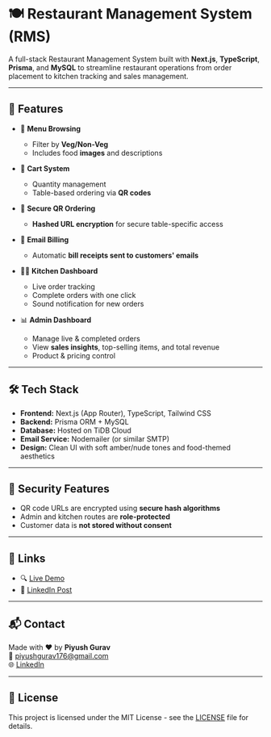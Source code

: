 # 🍽️ Restaurant Management System (RMS)

A full-stack Restaurant Management System built with **Next.js**, **TypeScript**, **Prisma**, and **MySQL** to streamline restaurant operations from order placement to kitchen tracking and sales management.

---

## 🚀 Features

- 📖 **Menu Browsing**
  - Filter by **Veg/Non-Veg**
  - Includes food **images** and descriptions

- 🛒 **Cart System**
  - Quantity management
  - Table-based ordering via **QR codes**

- 🔐 **Secure QR Ordering**
  - **Hashed URL encryption** for secure table-specific access

- 🧾 **Email Billing**
  - Automatic **bill receipts sent to customers' emails**

- 🧑‍🍳 **Kitchen Dashboard**
  - Live order tracking
  - Complete orders with one click
  - Sound notification for new orders

- 📊 **Admin Dashboard**
  - Manage live & completed orders
  - View **sales insights**, top-selling items, and total revenue
  - Product & pricing control

---

## 🛠️ Tech Stack

- **Frontend:** Next.js (App Router), TypeScript, Tailwind CSS
- **Backend:** Prisma ORM + MySQL
- **Database:** Hosted on TiDB Cloud
- **Email Service:** Nodemailer (or similar SMTP)
- **Design:** Clean UI with soft amber/nude tones and food-themed aesthetics

---

## 🔐 Security Features

- QR code URLs are encrypted using **secure hash algorithms**
- Admin and kitchen routes are **role-protected**
- Customer data is **not stored without consent**

---


## 🔗 Links

- 🔍 [Live Demo](https://biteandco25.vercel.app/)
- 📝 [LinkedIn Post](https://www.linkedin.com/in/piyush-gurav-674409262/)

---

## 📬 Contact

Made with ❤️ by **Piyush Gurav**  
📧 piyushgurav176@gmail.com  
🌐 [LinkedIn](https://www.linkedin.com/in/piyush-gurav-674409262/) 

---

## 📌 License

This project is licensed under the MIT License - see the [LICENSE](LICENSE) file for details.
